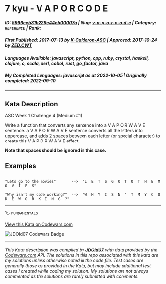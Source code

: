 # 7 kyu - V     A     P     O     R     C     O     D     E

##### **ID**: [5966eeb31b229e44eb00007a](https://www.codewars.com/kata/5966eeb31b229e44eb00007a) | **Slug**: [v-a-p-o-r-c-o-d-e](https://www.codewars.com/kata/5966eeb31b229e44eb00007a) | **Category**: `REFERENCE` | **Rank**: <span style="color:white">7 kyu</span>

##### **First Published**: 2017-07-13 ***by*** [K-Calderon-ASC](https://www.codewars.com/users/K-Calderon-ASC) | **Approved**: 2017-10-24 ***by*** [ZED.CWT](https://www.codewars.com/users/ZED.CWT)

##### **Languages Available**: javascript, python, cpp, ruby, crystal, haskell, clojure, c, scala, perl, cobol, rust, go, factor, java

##### **My Completed Languages**: javascript ***as at*** 2022-10-05 | **Originally completed**: 2022-09-10

---

## Kata Description


ASC Week 1 Challenge 4 (Medium #1) 



Write a function that converts any sentence into a V  A  P  O  R  W  A  V  E sentence. a V  A  P  O  R  W  A  V  E sentence converts all the letters into uppercase, and adds 2 spaces between each letter (or special character) to create this V  A  P  O  R  W  A  V  E effect. 



**Note that spaces should be ignored in this case.**



## Examples

``` 

"Lets go to the movies"       -->  "L  E  T  S  G  O  T  O  T  H  E  M  O  V  I  E  S"

"Why isn't my code working?"  -->  "W  H  Y  I  S  N  '  T  M  Y  C  O  D  E  W  O  R  K  I  N  G  ?"

```



---


🏷 `FUNDAMENTALS`


[View this Kata on Codewars.com](https://www.codewars.com/kata/5966eeb31b229e44eb00007a)

![](https://www.codewars.com/users/jdold07/badges/large "JDOld07 Codewars Badge")

---

###### *This Kata description was compiled by [**JDOld07**](https://tpstech.dev) with data provided by the [Codewars.com](https://www.codewars.com) API.  The solutions in this repo associated with this kata are my solutions unless otherwise noted in the code file.  Test cases are generally those as provided in the Kata, but may include additional test cases I created while coding my solution.  My solutions are not always commented as the solutions are rarely submitted with comments.*
